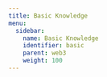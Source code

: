 ```yaml
---
title: Basic Knowledge
menu:
  sidebar:
    name: Basic Knowledge
    identifier: basic
    parent: web3
    weight: 100
---
```

